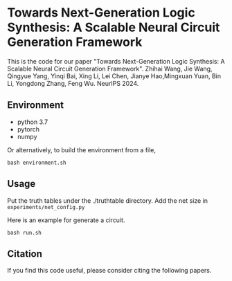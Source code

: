 # Towards Next-Generation Logic Synthesis: A Scalable Neural Circuit Generation Framework

This is the code for our paper "Towards Next-Generation Logic Synthesis: A Scalable Neural Circuit Generation Framework". Zhihai Wang, Jie Wang, Qingyue Yang, Yinqi Bai, Xing Li, Lei Chen, Jianye Hao,Mingxuan Yuan, Bin Li, Yongdong Zhang, Feng Wu. NeurIPS 2024.

## Environment
- python 3.7
- pytorch
- numpy

Or alternatively, to build the environment from a file,

`bash environment.sh`

## Usage
Put the truth tables under the ./truthtable directory. Add the net size in `experiments/net_config.py`

Here is an example for generate a circuit.

`bash run.sh`

## Citation
If you find this code useful, please consider citing the following papers.
